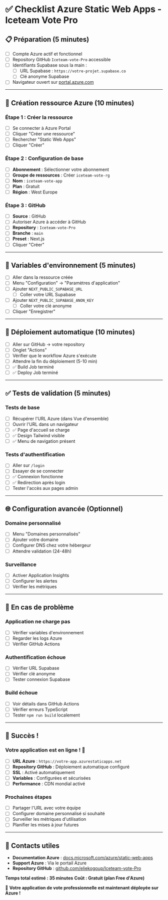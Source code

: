 # ✅ Checklist Azure Static Web Apps - Iceteam Vote Pro

## 📋 Préparation (5 minutes)

- [ ] Compte Azure actif et fonctionnel
- [ ] Repository GitHub `Iceteam-vote-Pro` accessible
- [ ] Identifiants Supabase sous la main :
  - [ ] URL Supabase : `https://votre-projet.supabase.co`
  - [ ] Clé anonyme Supabase
- [ ] Navigateur ouvert sur [portal.azure.com](https://portal.azure.com)

---

## 🚀 Création ressource Azure (10 minutes)

### Étape 1 : Créer la ressource
- [ ] Se connecter à Azure Portal
- [ ] Cliquer "Créer une ressource"
- [ ] Rechercher "Static Web Apps"
- [ ] Cliquer "Créer"

### Étape 2 : Configuration de base
- [ ] **Abonnement** : Sélectionner votre abonnement
- [ ] **Groupe de ressources** : Créer `iceteam-vote-rg`
- [ ] **Nom** : `iceteam-vote-app`
- [ ] **Plan** : Gratuit
- [ ] **Région** : West Europe

### Étape 3 : GitHub
- [ ] **Source** : GitHub
- [ ] Autoriser Azure à accéder à GitHub
- [ ] **Repository** : `Iceteam-vote-Pro`
- [ ] **Branche** : `main`
- [ ] **Preset** : Next.js
- [ ] Cliquer "Créer"

---

## 🔐 Variables d'environnement (5 minutes)

- [ ] Aller dans la ressource créée
- [ ] Menu "Configuration" → "Paramètres d'application"
- [ ] Ajouter `NEXT_PUBLIC_SUPABASE_URL`
  - [ ] Coller votre URL Supabase
- [ ] Ajouter `NEXT_PUBLIC_SUPABASE_ANON_KEY`
  - [ ] Coller votre clé anonyme
- [ ] Cliquer "Enregistrer"

---

## 🎯 Déploiement automatique (10 minutes)

- [ ] Aller sur GitHub → votre repository
- [ ] Onglet "Actions"
- [ ] Vérifier que le workflow Azure s'exécute
- [ ] Attendre la fin du déploiement (5-10 min)
- [ ] ✅ Build Job terminé
- [ ] ✅ Deploy Job terminé

---

## ✅ Tests de validation (5 minutes)

### Tests de base
- [ ] Récupérer l'URL Azure (dans Vue d'ensemble)
- [ ] Ouvrir l'URL dans un navigateur
- [ ] ✅ Page d'accueil se charge
- [ ] ✅ Design Tailwind visible
- [ ] ✅ Menu de navigation présent

### Tests d'authentification
- [ ] Aller sur `/login`
- [ ] Essayer de se connecter
- [ ] ✅ Connexion fonctionne
- [ ] ✅ Redirection après login
- [ ] Tester l'accès aux pages admin

---

## 🌐 Configuration avancée (Optionnel)

### Domaine personnalisé
- [ ] Menu "Domaines personnalisés"
- [ ] Ajouter votre domaine
- [ ] Configurer DNS chez votre hébergeur
- [ ] Attendre validation (24-48h)

### Surveillance
- [ ] Activer Application Insights
- [ ] Configurer les alertes
- [ ] Vérifier les métriques

---

## 🔧 En cas de problème

### Application ne charge pas
- [ ] Vérifier variables d'environnement
- [ ] Regarder les logs Azure
- [ ] Vérifier GitHub Actions

### Authentification échoue
- [ ] Vérifier URL Supabase
- [ ] Vérifier clé anonyme
- [ ] Tester connexion Supabase

### Build échoue
- [ ] Voir détails dans GitHub Actions
- [ ] Vérifier erreurs TypeScript
- [ ] Tester `npm run build` localement

---

## 🎉 Succès !

### Votre application est en ligne ! 🚀

- [ ] **URL Azure** : `https://votre-app.azurestaticapps.net`
- [ ] **Repository GitHub** : Déploiement automatique configuré
- [ ] **SSL** : Activé automatiquement
- [ ] **Variables** : Configurées et sécurisées
- [ ] **Performance** : CDN mondial activé

### Prochaines étapes
- [ ] Partager l'URL avec votre équipe
- [ ] Configurer domaine personnalisé si souhaité
- [ ] Surveiller les métriques d'utilisation
- [ ] Planifier les mises à jour futures

---

## 📱 Contacts utiles

- **Documentation Azure** : [docs.microsoft.com/azure/static-web-apps](https://docs.microsoft.com/azure/static-web-apps/)
- **Support Azure** : Via le portail Azure
- **Repository GitHub** : [github.com/eliekogoup/Iceteam-vote-Pro](https://github.com/eliekogoup/Iceteam-vote-Pro)

**Temps total estimé : 35 minutes**
**Coût : Gratuit (plan Free d'Azure)**

🎯 **Votre application de vote professionnelle est maintenant déployée sur Azure !**